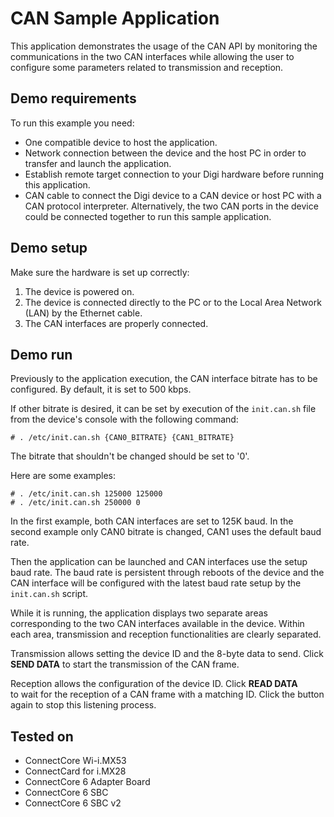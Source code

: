 CAN Sample Application
======================

This application demonstrates the usage of the CAN API by monitoring the 
communications in the two CAN interfaces while allowing the user to configure
some parameters related to transmission and reception.

Demo requirements
-----------------

To run this example you need:

* One compatible device to host the application.
* Network connection between the device and the host PC in order to
  transfer and launch the application.
* Establish remote target connection to your Digi hardware before running
  this application.
* CAN cable to connect the Digi device to a CAN device or host PC with a 
  CAN protocol interpreter. Alternatively, the two CAN ports in the device 
  could be connected together to run this sample application.

Demo setup
----------

Make sure the hardware is set up correctly:

1. The device is powered on.
2. The device is connected directly to the PC or to the Local
   Area Network (LAN) by the Ethernet cable.
3. The CAN interfaces are properly connected.

Demo run
--------

Previously to the application execution, the CAN interface bitrate has to be
configured. By default, it is set to 500 kbps.

If other bitrate is desired, it can be set by execution of the `init.can.sh`
file from the device's console with the following command:

    # . /etc/init.can.sh {CAN0_BITRATE} {CAN1_BITRATE}

The bitrate that shouldn't be changed should be set to '0'.

Here are some examples:

    # . /etc/init.can.sh 125000 125000
    # . /etc/init.can.sh 250000 0

In the first example, both CAN interfaces are set to 125K baud. In the second
example only CAN0 bitrate is changed, CAN1 uses the default baud rate.

Then the application can be launched and CAN interfaces use the setup
baud rate. The baud rate is persistent through reboots of the device and the
CAN interface will be configured with the latest baud rate setup by the
`init.can.sh` script.

While it is running, the application displays two separate areas corresponding
to the two CAN interfaces available in the device. Within each area,
transmission and reception functionalities are clearly separated.

Transmission allows setting the device ID and the 8-byte data to send.
Click **SEND DATA** to start the transmission of the CAN frame.

Reception allows the configuration of the device ID. Click **READ DATA**  
to wait for the reception of a CAN frame with a matching ID. Click the button 
again to stop this listening process.

Tested on
---------

* ConnectCore Wi-i.MX53
* ConnectCard for i.MX28
* ConnectCore 6 Adapter Board
* ConnectCore 6 SBC
* ConnectCore 6 SBC v2